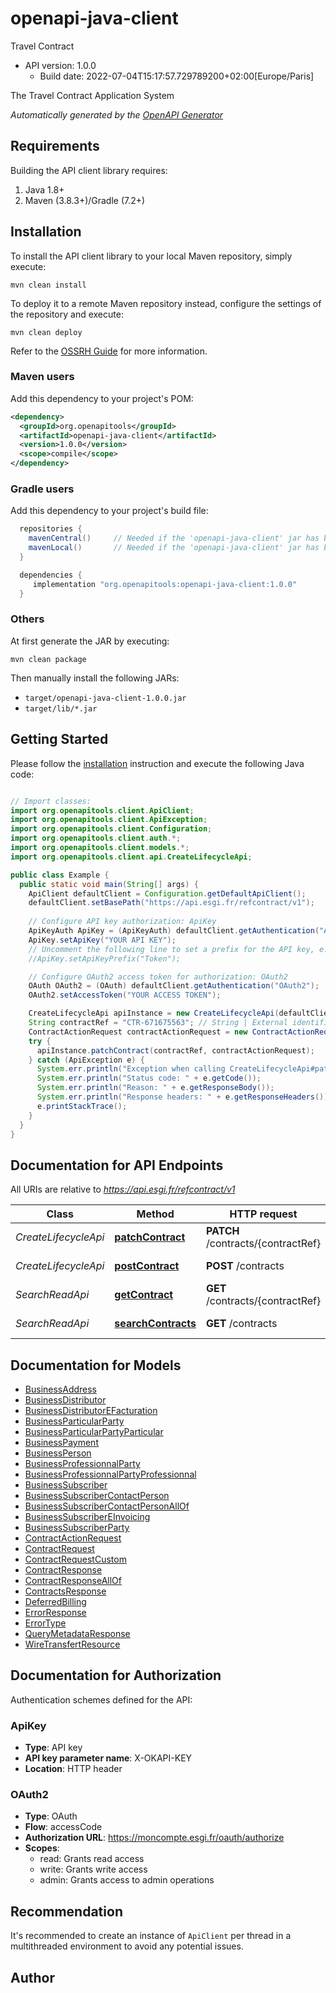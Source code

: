 # openapi-java-client

Travel Contract
- API version: 1.0.0
  - Build date: 2022-07-04T15:17:57.729789200+02:00[Europe/Paris]

The Travel Contract Application System


*Automatically generated by the [OpenAPI Generator](https://openapi-generator.tech)*


## Requirements

Building the API client library requires:
1. Java 1.8+
2. Maven (3.8.3+)/Gradle (7.2+)

## Installation

To install the API client library to your local Maven repository, simply execute:

```shell
mvn clean install
```

To deploy it to a remote Maven repository instead, configure the settings of the repository and execute:

```shell
mvn clean deploy
```

Refer to the [OSSRH Guide](http://central.sonatype.org/pages/ossrh-guide.html) for more information.

### Maven users

Add this dependency to your project's POM:

```xml
<dependency>
  <groupId>org.openapitools</groupId>
  <artifactId>openapi-java-client</artifactId>
  <version>1.0.0</version>
  <scope>compile</scope>
</dependency>
```

### Gradle users

Add this dependency to your project's build file:

```groovy
  repositories {
    mavenCentral()     // Needed if the 'openapi-java-client' jar has been published to maven central.
    mavenLocal()       // Needed if the 'openapi-java-client' jar has been published to the local maven repo.
  }

  dependencies {
     implementation "org.openapitools:openapi-java-client:1.0.0"
  }
```

### Others

At first generate the JAR by executing:

```shell
mvn clean package
```

Then manually install the following JARs:

* `target/openapi-java-client-1.0.0.jar`
* `target/lib/*.jar`

## Getting Started

Please follow the [installation](#installation) instruction and execute the following Java code:

```java

// Import classes:
import org.openapitools.client.ApiClient;
import org.openapitools.client.ApiException;
import org.openapitools.client.Configuration;
import org.openapitools.client.auth.*;
import org.openapitools.client.models.*;
import org.openapitools.client.api.CreateLifecycleApi;

public class Example {
  public static void main(String[] args) {
    ApiClient defaultClient = Configuration.getDefaultApiClient();
    defaultClient.setBasePath("https://api.esgi.fr/refcontract/v1");
    
    // Configure API key authorization: ApiKey
    ApiKeyAuth ApiKey = (ApiKeyAuth) defaultClient.getAuthentication("ApiKey");
    ApiKey.setApiKey("YOUR API KEY");
    // Uncomment the following line to set a prefix for the API key, e.g. "Token" (defaults to null)
    //ApiKey.setApiKeyPrefix("Token");

    // Configure OAuth2 access token for authorization: OAuth2
    OAuth OAuth2 = (OAuth) defaultClient.getAuthentication("OAuth2");
    OAuth2.setAccessToken("YOUR ACCESS TOKEN");

    CreateLifecycleApi apiInstance = new CreateLifecycleApi(defaultClient);
    String contractRef = "CTR-671675563"; // String | External identifier of the contract
    ContractActionRequest contractActionRequest = new ContractActionRequest(); // ContractActionRequest | 
    try {
      apiInstance.patchContract(contractRef, contractActionRequest);
    } catch (ApiException e) {
      System.err.println("Exception when calling CreateLifecycleApi#patchContract");
      System.err.println("Status code: " + e.getCode());
      System.err.println("Reason: " + e.getResponseBody());
      System.err.println("Response headers: " + e.getResponseHeaders());
      e.printStackTrace();
    }
  }
}

```

## Documentation for API Endpoints

All URIs are relative to *https://api.esgi.fr/refcontract/v1*

Class | Method | HTTP request | Description
------------ | ------------- | ------------- | -------------
*CreateLifecycleApi* | [**patchContract**](docs/CreateLifecycleApi.md#patchContract) | **PATCH** /contracts/{contractRef} | Patch a Contract
*CreateLifecycleApi* | [**postContract**](docs/CreateLifecycleApi.md#postContract) | **POST** /contracts | Add a Contract
*SearchReadApi* | [**getContract**](docs/SearchReadApi.md#getContract) | **GET** /contracts/{contractRef} | Read a Contract
*SearchReadApi* | [**searchContracts**](docs/SearchReadApi.md#searchContracts) | **GET** /contracts | Search Contracts


## Documentation for Models

 - [BusinessAddress](docs/BusinessAddress.md)
 - [BusinessDistributor](docs/BusinessDistributor.md)
 - [BusinessDistributorEFacturation](docs/BusinessDistributorEFacturation.md)
 - [BusinessParticularParty](docs/BusinessParticularParty.md)
 - [BusinessParticularPartyParticular](docs/BusinessParticularPartyParticular.md)
 - [BusinessPayment](docs/BusinessPayment.md)
 - [BusinessPerson](docs/BusinessPerson.md)
 - [BusinessProfessionnalParty](docs/BusinessProfessionnalParty.md)
 - [BusinessProfessionnalPartyProfessionnal](docs/BusinessProfessionnalPartyProfessionnal.md)
 - [BusinessSubscriber](docs/BusinessSubscriber.md)
 - [BusinessSubscriberContactPerson](docs/BusinessSubscriberContactPerson.md)
 - [BusinessSubscriberContactPersonAllOf](docs/BusinessSubscriberContactPersonAllOf.md)
 - [BusinessSubscriberEInvoicing](docs/BusinessSubscriberEInvoicing.md)
 - [BusinessSubscriberParty](docs/BusinessSubscriberParty.md)
 - [ContractActionRequest](docs/ContractActionRequest.md)
 - [ContractRequest](docs/ContractRequest.md)
 - [ContractRequestCustom](docs/ContractRequestCustom.md)
 - [ContractResponse](docs/ContractResponse.md)
 - [ContractResponseAllOf](docs/ContractResponseAllOf.md)
 - [ContractsResponse](docs/ContractsResponse.md)
 - [DeferredBilling](docs/DeferredBilling.md)
 - [ErrorResponse](docs/ErrorResponse.md)
 - [ErrorType](docs/ErrorType.md)
 - [QueryMetadataResponse](docs/QueryMetadataResponse.md)
 - [WireTransfertResource](docs/WireTransfertResource.md)


## Documentation for Authorization

Authentication schemes defined for the API:
### ApiKey

- **Type**: API key
- **API key parameter name**: X-OKAPI-KEY
- **Location**: HTTP header

### OAuth2

- **Type**: OAuth
- **Flow**: accessCode
- **Authorization URL**: https://moncompte.esgi.fr/oauth/authorize
- **Scopes**: 
  - read: Grants read access
  - write: Grants write access
  - admin: Grants access to admin operations


## Recommendation

It's recommended to create an instance of `ApiClient` per thread in a multithreaded environment to avoid any potential issues.

## Author



